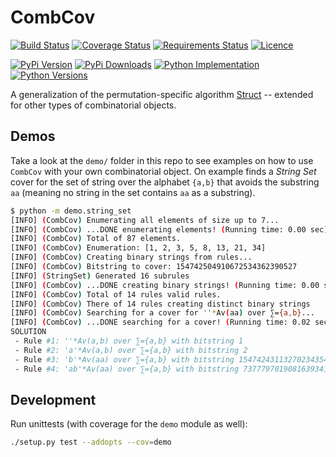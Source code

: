 # CombCov

[![Build Status](https://img.shields.io/travis/PermutaTriangle/CombCov.svg?label=Linux%20CI&logo=travis&logoColor=white)](https://travis-ci.org/PermutaTriangle/CombCov)
[![Coverage Status](https://img.shields.io/coveralls/github/PermutaTriangle/CombCov.svg)](https://coveralls.io/github/PermutaTriangle/CombCov)
[![Requirements Status](https://img.shields.io/requires/github/PermutaTriangle/CombCov.svg)](https://requires.io/github/PermutaTriangle/CombCov/requirements)
[![Licence](https://img.shields.io/github/license/PermutaTriangle/CombCov.svg)](https://raw.githubusercontent.com/PermutaTriangle/CombCov/master/LICENSE)

[![PyPi Version](https://img.shields.io/pypi/v/CombCov.svg)](https://pypi.org/project/CombCov/)
[![PyPi Downloads](https://img.shields.io/pypi/dm/CombCov.svg)](https://pypi.org/project/CombCov/)
[![Python Implementation](https://img.shields.io/pypi/implementation/CombCov.svg)](https://pypi.org/project/CombCov/)
[![Python Versions](https://img.shields.io/pypi/pyversions/CombCov.svg)](https://pypi.org/project/CombCov/)

A generalization of the permutation-specific algorithm [Struct](https://github.com/PermutaTriangle/PermStruct) -- 
extended for other types of combinatorial objects.


## Demos

Take a look at the `demo/` folder in this repo to see examples on how to use
`CombCov` with your own combinatorial object. On example finds a _String Set_
cover for the set of string over the alphabet `{a,b}` that avoids the substring
`aa` (meaning no string in the set contains `aa` as a substring).

```bash
$ python -m demo.string_set
[INFO] (CombCov) Enumerating all elements of size up to 7...
[INFO] (CombCov) ...DONE enumerating elements! (Running time: 0.00 sec)
[INFO] (CombCov) Total of 87 elements.
[INFO] (CombCov) Enumeration: [1, 2, 3, 5, 8, 13, 21, 34]
[INFO] (CombCov) Creating binary strings from rules...
[INFO] (CombCov) Bitstring to cover: 154742504910672534362390527 
[INFO] (StringSet) Generated 16 subrules
[INFO] (CombCov) ...DONE creating binary strings! (Running time: 0.00 sec)
[INFO] (CombCov) Total of 14 rules valid rules.
[INFO] (CombCov) There of 14 rules creating distinct binary strings
[INFO] (CombCov) Searching for a cover for ''*Av(aa) over ∑={a,b}...
[INFO] (CombCov) ...DONE searching for a cover! (Running time: 0.02 sec)
SOLUTION
 - Rule #1: ''*Av(a,b) over ∑={a,b} with bitstring 1
 - Rule #2: 'a'*Av(a,b) over ∑={a,b} with bitstring 2
 - Rule #3: 'b'*Av(aa) over ∑={a,b} with bitstring 154742431132702343545997108
 - Rule #4: 'ab'*Av(aa) over ∑={a,b} with bitstring 73777970190816393416
```


## Development

Run unittests (with coverage for the `demo` module as well):

```bash
./setup.py test --addopts --cov=demo
```
